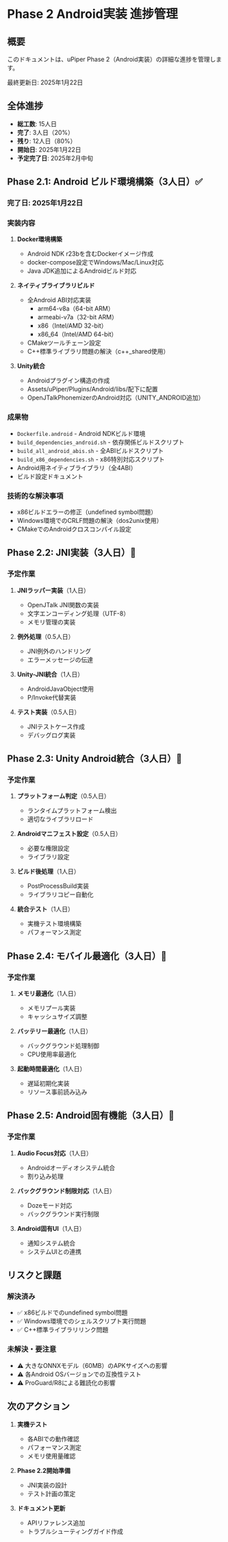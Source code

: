# Phase 2 Android実装 進捗管理

## 概要
このドキュメントは、uPiper Phase 2（Android実装）の詳細な進捗を管理します。

最終更新日: 2025年1月22日

## 全体進捗

- **総工数**: 15人日
- **完了**: 3人日（20%）
- **残り**: 12人日（80%）
- **開始日**: 2025年1月22日
- **予定完了日**: 2025年2月中旬

## Phase 2.1: Android ビルド環境構築（3人日）✅

### 完了日: 2025年1月22日

### 実装内容
1. **Docker環境構築**
   - Android NDK r23bを含むDockerイメージ作成
   - docker-compose設定でWindows/Mac/Linux対応
   - Java JDK追加によるAndroidビルド対応

2. **ネイティブライブラリビルド**
   - 全Android ABI対応実装
     - arm64-v8a（64-bit ARM）
     - armeabi-v7a（32-bit ARM）
     - x86（Intel/AMD 32-bit）
     - x86_64（Intel/AMD 64-bit）
   - CMakeツールチェーン設定
   - C++標準ライブラリ問題の解決（c++_shared使用）

3. **Unity統合**
   - Androidプラグイン構造の作成
   - Assets/uPiper/Plugins/Android/libs/配下に配置
   - OpenJTalkPhonemizerのAndroid対応（UNITY_ANDROID追加）

### 成果物
- `Dockerfile.android` - Android NDKビルド環境
- `build_dependencies_android.sh` - 依存関係ビルドスクリプト
- `build_all_android_abis.sh` - 全ABIビルドスクリプト
- `build_x86_dependencies.sh` - x86特別対応スクリプト
- Android用ネイティブライブラリ（全4ABI）
- ビルド設定ドキュメント

### 技術的な解決事項
- x86ビルドエラーの修正（undefined symbol問題）
- Windows環境でのCRLF問題の解決（dos2unix使用）
- CMakeでのAndroidクロスコンパイル設定

## Phase 2.2: JNI実装（3人日）🚧

### 予定作業
1. **JNIラッパー実装**（1人日）
   - OpenJTalk JNI関数の実装
   - 文字エンコーディング処理（UTF-8）
   - メモリ管理の実装

2. **例外処理**（0.5人日）
   - JNI例外のハンドリング
   - エラーメッセージの伝達

3. **Unity-JNI統合**（1人日）
   - AndroidJavaObject使用
   - P/Invoke代替実装

4. **テスト実装**（0.5人日）
   - JNIテストケース作成
   - デバッグログ実装

## Phase 2.3: Unity Android統合（3人日）🚧

### 予定作業
1. **プラットフォーム判定**（0.5人日）
   - ランタイムプラットフォーム検出
   - 適切なライブラリロード

2. **Androidマニフェスト設定**（0.5人日）
   - 必要な権限設定
   - ライブラリ設定

3. **ビルド後処理**（1人日）
   - PostProcessBuild実装
   - ライブラリコピー自動化

4. **統合テスト**（1人日）
   - 実機テスト環境構築
   - パフォーマンス測定

## Phase 2.4: モバイル最適化（3人日）🚧

### 予定作業
1. **メモリ最適化**（1人日）
   - メモリプール実装
   - キャッシュサイズ調整

2. **バッテリー最適化**（1人日）
   - バックグラウンド処理制御
   - CPU使用率最適化

3. **起動時間最適化**（1人日）
   - 遅延初期化実装
   - リソース事前読み込み

## Phase 2.5: Android固有機能（3人日）🚧

### 予定作業
1. **Audio Focus対応**（1人日）
   - Androidオーディオシステム統合
   - 割り込み処理

2. **バックグラウンド制限対応**（1人日）
   - Dozeモード対応
   - バックグラウンド実行制限

3. **Android固有UI**（1人日）
   - 通知システム統合
   - システムUIとの連携

## リスクと課題

### 解決済み
- ✅ x86ビルドでのundefined symbol問題
- ✅ Windows環境でのシェルスクリプト実行問題
- ✅ C++標準ライブラリリンク問題

### 未解決・要注意
- ⚠️ 大きなONNXモデル（60MB）のAPKサイズへの影響
- ⚠️ 各Android OSバージョンでの互換性テスト
- ⚠️ ProGuard/R8による難読化の影響

## 次のアクション

1. **実機テスト**
   - 各ABIでの動作確認
   - パフォーマンス測定
   - メモリ使用量確認

2. **Phase 2.2開始準備**
   - JNI実装の設計
   - テスト計画の策定

3. **ドキュメント更新**
   - APIリファレンス追加
   - トラブルシューティングガイド作成